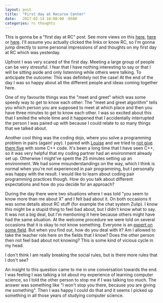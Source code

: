 ```yaml
---
layout: post
title:  "First day at Recurse Center"
date:   2017-02-14 18:00:00 -0500
categories: rc thoughts
---
```

This is gonna be a "first day at RC" post. See more views on this [here](https://taravancil.com/blog/recurse-center-day-1/), [here](http://jvns.ca/blog/2013/09/30/hacker-school-day-1-messing-around-with-the-stack-in-c/) or [here](https://mike-heaton.com/def-init-self-place-recursecenter-batch-f216-6c3553417615). I'll assume you actually clicked the links or know RC, so I'm gonna jump directly to some personal impressions of and thoughts on my first day at RC which was yesterday.

Upfront I was very scared of the first day. Meeting a large group of people can be very stressful. I fear that I have nothing interesting to say or that I will be sitting aside and only listenning while others were talking. To anticipate the outcome: This was definitely not the case! At the end of the day I was so happy about all the different people and ideas coming together here.

One of my favourite things was the "meet and greet" which was some speedy way to get to know each other: The "meet and greet algorithm" tells you which person you are supposed to meet at which place and then you have three minutes to get to know each other. I was so excited about this that I smiled the whole time and it happened that I accidentally interrupted the person I was paired up with because I could relate to so many things that we talked about.

Another cool thing was the coding dojo, where you solve a programming problem in pairs (again! *yay*). I paired with [Louise](https://github.com/LouiseBC) and we tried to [not give them five](https://www.codewars.com/kata/dont-give-me-five/) with some C++ code. It's been a long time that I have seen C++, so it was very helpful that my coding partner had an environment already set up. Otherwise I might've spent the 25 minutes setting up an environment. We had some misunderstandings on the way, which I think is normal when you're not experienced in pair programming, but I personally was happy with the result. I would like to learn about coding pair programming practices though. How do you talk about different expectations and how do you decide for an approach?

During the day there were two situations where I was told "you seem to know more than me about X" and I felt bad about it. On both occasions it was some details about RC stuff (for example the chat system Zulip). I know this might be a stupid thing to feel bad about, but I didn't know what to say. It was not a big deal, but I'm mentioning it here because others might have had the same situation. At the welcome procedure we were told on several occasions that it is okay to not know something. Everyone is an [expert on some field](https://medium.com/@alecbarrett/the-relative-expert-412ab0828a68). But when you find out, how do you deal with it? Am I allowed to take the teacher role here on the fields that I know? Does the other person then not feel bad about not knowing? This is some kind of vicious cycle in my head.

I don't think I am really breaking the social rules, but is there more rules that I don't see?

An insight to this question came to me in one conversation towards the end. I was feeling I was talking a lot about my experience of learning computer science, so I told the other person to stop me if I was talking too much. The answer was something like "I won't stop you there, because you are giving me something". Then I was happy I could do that and it seems I picked up something in all those years of studying computer science.

